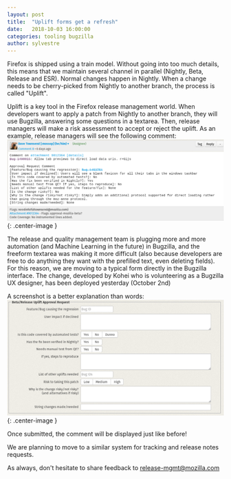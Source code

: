 ```yaml
---
layout: post
title:  "Uplift forms get a refresh"
date:   2018-10-03 16:00:00
categories: tooling bugzilla
author: sylvestre
---
```


Firefox is shipped using a train model. Without going into too much details, this means that we maintain several channel in parallel (Nightly, Beta, Release and ESR). Normal changes happen in Nightly. When a change needs to be cherry-picked from Nightly to another branch, the process is called "Uplift".

Uplift is a key tool in the Firefox release management world. When developers want to apply a patch from Nightly to another branch, they will use Bugzilla, answering some questions in a textarea. Then, release managers will make a risk assessment to accept or reject the uplift.
As an example, release managers will see the following comment:
![Uplift form](/images/posts/uplift-form/old.png "Uplift form"){: .center-image }

The release and quality management team is plugging more and more automation (and Machine Learning in the future) in Bugzilla, and the freeform textarea was making it more difficult (also because developers are free to do anything they want with the prefilled text, even deleting fields).
For this reason, we are moving to a typical form directly in the Bugzilla interface. The change, developed by Kohei who is volunteering as a Bugzilla UX designer, has been deployed yesterday (October 2nd)

A screenshot is a better explanation than words:
![The new uplift form](/images/posts/uplift-form/new.png "The new uplift form"){: .center-image }

Once submitted, the comment will be displayed just like before!

We are planning to move to a similar system for tracking and release notes requests.

As always, don't hesitate to share feedback to release-mgmt@mozilla.com
